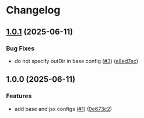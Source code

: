 # Changelog

## [1.0.1](https://github.com/zakodium/tsconfig/compare/v1.0.0...v1.0.1) (2025-06-11)


### Bug Fixes

* do not specify outDir in base config ([#3](https://github.com/zakodium/tsconfig/issues/3)) ([e8ed7ec](https://github.com/zakodium/tsconfig/commit/e8ed7ec7df6804ece70cf1463b1d34e816ade588))

## 1.0.0 (2025-06-11)


### Features

* add base and jsx configs ([#1](https://github.com/zakodium/tsconfig/issues/1)) ([0e673c2](https://github.com/zakodium/tsconfig/commit/0e673c2923075e849dbd024adfb52b71934c13a4))

